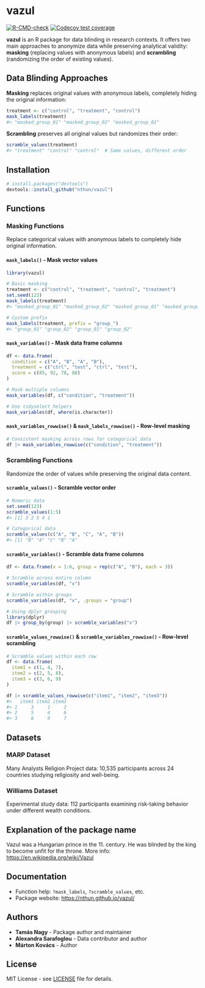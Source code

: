 # vazul

<!-- badges: start -->
[![R-CMD-check](https://github.com/nthun/vazul/actions/workflows/R-CMD-check.yaml/badge.svg)](https://github.com/nthun/vazul/actions/workflows/R-CMD-check.yaml)
[![Codecov test coverage](https://codecov.io/gh/nthun/vazul/graph/badge.svg)](https://app.codecov.io/gh/nthun/vazul)
<!-- badges: end -->

**vazul** is an R package for data blinding in research contexts. It offers two main approaches to anonymize data while preserving analytical validity: **masking** (replacing values with anonymous labels) and **scrambling** (randomizing the order of existing values).

## Data Blinding Approaches

**Masking** replaces original values with anonymous labels, completely hiding the original information:
```r
treatment <- c("control", "treatment", "control")
mask_labels(treatment)
#> "masked_group_01" "masked_group_02" "masked_group_01"
```

**Scrambling** preserves all original values but randomizes their order:
```r
scramble_values(treatment) 
#> "treatment" "control" "control"  # Same values, different order
```

## Installation

``` r
# install.packages("devtools")
devtools::install_github("nthun/vazul")
```

## Functions

### Masking Functions

Replace categorical values with anonymous labels to completely hide original information.

#### `mask_labels()` - Mask vector values
```r
library(vazul)

# Basic masking
treatment <- c("control", "treatment", "control", "treatment")
set.seed(123)
mask_labels(treatment)
#> "masked_group_01" "masked_group_02" "masked_group_01" "masked_group_02"

# Custom prefix
mask_labels(treatment, prefix = "group_")
#> "group_01" "group_02" "group_01" "group_02"
```

#### `mask_variables()` - Mask data frame columns
```r
df <- data.frame(
  condition = c("A", "B", "A", "B"),
  treatment = c("ctrl", "test", "ctrl", "test"),
  score = c(85, 92, 78, 88)
)

# Mask multiple columns
mask_variables(df, c("condition", "treatment"))

# Use tidyselect helpers
mask_variables(df, where(is.character))
```

#### `mask_variables_rowwise()` & `mask_labels_rowwise()` - Row-level masking
```r
# Consistent masking across rows for categorical data
df |> mask_variables_rowwise(c("condition", "treatment"))
```

### Scrambling Functions  

Randomize the order of values while preserving the original data content.

#### `scramble_values()` - Scramble vector order
```r
# Numeric data
set.seed(123) 
scramble_values(1:5)
#> [1] 3 2 5 4 1

# Categorical data
scramble_values(c("A", "B", "C", "A", "B"))
#> [1] "B" "A" "C" "B" "A"
```

#### `scramble_variables()` - Scramble data frame columns
```r
df <- data.frame(x = 1:6, group = rep(c("A", "B"), each = 3))

# Scramble across entire column
scramble_variables(df, "x")

# Scramble within groups
scramble_variables(df, "x", .groups = "group")

# Using dplyr grouping
library(dplyr)
df |> group_by(group) |> scramble_variables("x")
```

#### `scramble_values_rowwise()` & `scramble_variables_rowwise()` - Row-level scrambling
```r
# Scramble values within each row
df <- data.frame(
  item1 = c(1, 4, 7),
  item2 = c(2, 5, 8), 
  item3 = c(3, 6, 9)
)

df |> scramble_values_rowwise(c("item1", "item2", "item3"))
#>   item1 item2 item3
#> 1     3     1     2
#> 2     5     4     6  
#> 3     8     9     7
```

## Datasets

### MARP Dataset  
Many Analysts Religion Project data: 10,535 participants across 24 countries studying religiosity and well-being.

### Williams Dataset
Experimental study data: 112 participants examining risk-taking behavior under different wealth conditions.

## Explanation of the package name

Vazul was a Hungarian prince in the 11. century. He was blinded by the king to become unfit for the throne. More info: https://en.wikipedia.org/wiki/Vazul

## Documentation

- Function help: `?mask_labels`, `?scramble_values`, etc.
- Package website: https://nthun.github.io/vazul/

## Authors

- **Tamás Nagy** - Package author and maintainer  
- **Alexandra Sarafoglou** - Data contributor and author
- **Márton Kovács** - Author

## License

MIT License - see [LICENSE](LICENSE) file for details.
